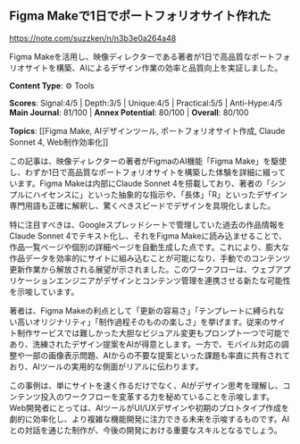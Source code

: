 ## Figma Makeで1日でポートフォリオサイト作れた

https://note.com/suzzken/n/n3b3e0a264a48

Figma Makeを活用し、映像ディレクターである著者が1日で高品質なポートフォリオサイトを構築、AIによるデザイン作業の効率と品質向上を実証しました。

**Content Type**: ⚙️ Tools

**Scores**: Signal:4/5 | Depth:3/5 | Unique:4/5 | Practical:5/5 | Anti-Hype:4/5
**Main Journal**: 81/100 | **Annex Potential**: 80/100 | **Overall**: 80/100

**Topics**: [[Figma Make, AIデザインツール, ポートフォリオサイト作成, Claude Sonnet 4, Web制作効率化]]

この記事は、映像ディレクターの著者がFigmaのAI機能「Figma Make」を駆使し、わずか1日で高品質なポートフォリオサイトを構築した体験を詳細に綴っています。Figma Makeは内部にClaude Sonnet 4を搭載しており、著者の「シンプルにハイセンスに」といった抽象的な指示や、「長体」「R」といったデザイン専門用語も正確に解釈し、驚くべきスピードでデザインを具現化しました。

特に注目すべきは、Googleスプレッドシートで管理していた過去の作品情報をClaude Sonnet 4でテキスト化し、それをFigma Makeに読み込ませることで、作品一覧ページや個別の詳細ページを自動生成した点です。これにより、膨大な作品データを効率的にサイトに組み込むことが可能になり、手動でのコンテンツ更新作業から解放される展望が示されました。このワークフローは、ウェブアプリケーションエンジニアがデザインとコンテンツ管理を連携させる新たな可能性を示唆しています。

著者は、Figma Makeの利点として「更新の容易さ」「テンプレートに縛られない高いオリジナリティ」「制作過程そのものの楽しさ」を挙げます。従来のサイト制作サービスでは難しかった大胆なビジュアル変更もプロンプト一つで可能であり、洗練されたデザイン提案をAIが得意とします。一方で、モバイル対応の調整や一部の画像表示問題、AIからの不要な提案といった課題も率直に共有されており、AIツールの実用的な側面がリアルに伝わります。

この事例は、単にサイトを速く作るだけでなく、AIがデザイン思考を理解し、コンテンツ投入のワークフローを変革する力を秘めていることを示唆します。Web開発者にとっては、AIツールがUI/UXデザインや初期のプロトタイプ作成を劇的に効率化し、より複雑な機能開発に注力できる未来を示唆するものです。AIとの対話を通じた制作が、今後の開発における重要なスキルとなるでしょう。
